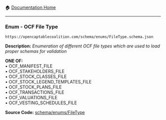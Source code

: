 :house: [Documentation Home](/README.md)

---

### Enum - OCF File Type

`https://opencaptablecoalition.com/schema/enums/FileType.schema.json`

**Description:** _Enumeration of different OCF file types which are used to load proper schemas for validation_

**ONE OF:**</br>&bull; OCF_MANIFEST_FILE </br>&bull; OCF_STAKEHOLDERS_FILE </br>&bull; OCF_STOCK_CLASSES_FILE </br>&bull; OCF_STOCK_LEGEND_TEMPLATES_FILE </br>&bull; OCF_STOCK_PLANS_FILE </br>&bull; OCF_TRANSACTIONS_FILE </br>&bull; OCF_VALUATIONS_FILE </br>&bull; OCF_VESTING_SCHEDULES_FILE

**Source Code:** [schema/enums/FileType](/schema/enums/FileType.schema.json)
